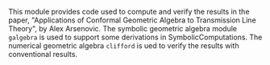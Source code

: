 This module provides code used to compute and verify the results in the paper, "Applications of Conformal Geometric Algebra to Transmission Line Theory", by Alex Arsenovic. The  symbolic geometric algebra module  `galgebra` is used to support some derivations in SymbolicComputations. The numerical geometric algebra `clifford` is ued to  verify  the results with conventional results. 
